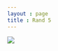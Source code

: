 ```yaml
---
layout : page
title : Rand 5
---
```


![](https://raw.githubusercontent.com/pmkary/pmkary.github.io/master/Graphics/artworks/rand-5/rand-5.gif)